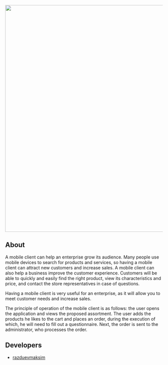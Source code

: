 <p align="center">
      <img src="https://sun9-44.userapi.com/impf/_NcCA0wWhbUfSdCpH_BSaMpKs64IGp4qh1N9jg/b9GxveXzKW8.jpg?size=1280x650&quality=96&sign=e8fc24d15a1985c986a80719cff6f5dc&type=album" width="726">
</p>

## About

A mobile client can help an enterprise grow its audience. Many people use mobile devices to search for products and services, so having a mobile client can attract new customers and increase sales. A mobile client can also help a business improve the customer experience. Customers will be able to quickly and easily find the right product, view its characteristics and price, and contact the store representatives in case of questions.

Having a mobile client is very useful for an enterprise, as it will allow you to meet customer needs and increase sales.

The principle of operation of the mobile client is as follows: the user opens the application and views the proposed assortment. The user adds the products he likes to the cart and places an order, during the execution of which, he will need to fill out a questionnaire. Next, the order is sent to the administrator, who processes the order.

## Developers

- [razduevmaksim](https://github.com/razduevmaksim)
